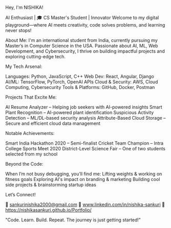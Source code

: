 Hey, I'm NISHIKA! 

AI Enthusiast | 🎓 CS Master's Student |  Innovator
Welcome to my digital playground—where AI meets creativity, code solves problems, and learning never stops!

About Me:
I'm an international student from India, currently pursuing my Master’s in Computer Science in the USA. Passionate about AI, ML, Web Development, and Cybersecurity, 
I thrive on building impactful projects and exploring cutting-edge tech.


My Tech Arsenal:

Languages: Python, JavaScript, C++
Web Dev: React, Angular, Django
AI/ML: TensorFlow, PyTorch, OpenAI APIs
Cloud & Security: AWS, Cloud Computing, Cybersecurity
Tools & Platforms: GitHub, Docker, Postman

Projects That Excite Me:

AI Resume Analyzer – Helping job seekers with AI-powered insights 
Smart Plant Recognition – AI-powered plant identification 
Suspicious Activity Detection – ML/DL-based security analysis 
Attribute-Based Cloud Storage – Secure and efficient cloud data management

Notable Achievements:

Smart India Hackathon 2020 – Semi-finalist
Cricket Team Champion – Intra College Sports Meet 2020
District-Level Science Fair – One of two students selected from my school

Beyond the Code:

When I’m not busy debugging, you’ll find me:
Lifting weights & working on fitness goals
Exploring AI's impact on branding & marketing
Building cool side projects & brainstorming startup ideas


Let’s Connect!

📧 sankurinishika2000@gmail.com
🔗 www.linkedin.com/in/nishika-sankuri
🔗 https://nishikasankuri.github.io/Portfolio/

"Code. Learn. Build. Repeat. The journey is just getting started!" 
